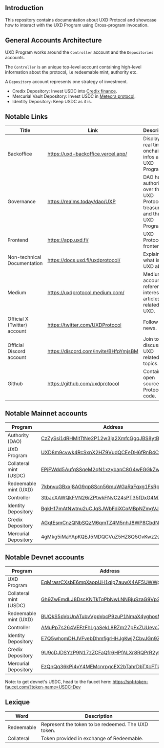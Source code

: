 ## Introduction

This repository contains documentation about UXD Protocol and showcase how to interact with the UXD Program using Cross-program invocation.

## General Accounts Architecture

UXD Program works around the `Controller` account and the `Depositories` accounts.

The `Controller` is an unique top-level account containing high-level information about the protocol, i.e redeemable mint, authority etc.

A `Depository` account represents one strategy of investment.

- Credix Depository: Invest USDC into [Credix finance](https://credix.finance/).
- Mercurial Vault Depository: Invest USDC in [Meteora protocol](https://www.meteora.ag/).
- Identity Depository: Keep USDC as it is.

## Notable Links

| Title                        | Link                                  | Description                                                              |
| ---------------------------- | ------------------------------------- | ------------------------------------------------------------------------ |
| Backoffice                   | https://uxd-backoffice.vercel.app/    | Displays real time onchain infos about UXD Program.                      |
| Governance                   | https://realms.today/dao/UXP          | DAO having authority over the UXD Protocol treasury and the UXD Program. |
| Frontend                     | https://app.uxd.fi/                   | UXD Protocol frontend.                                                   |
| Non-technical Documentation  | https://docs.uxd.fi/uxdprotocol/      | Explains what is UXD about.                                              |
| Medium                       | https://uxdprotocol.medium.com/       | Medium account referencing interesting articles related to UXD.          |
| Official X (Twitter) account | https://twitter.com/UXDProtocol       | Follow for news.                                                         |
| Official Discord account     | https://discord.com/invite/BHfpYmjsBM | Join to discuss UXD related topics.                                      |
| Github                       | https://github.com/uxdprotocol        | Contains open source UXD Protocol code.                                  |

## Notable **Mainnet** accounts

| Program                | Address                                                                                                                          |
| ---------------------- | -------------------------------------------------------------------------------------------------------------------------------- |
| Authority (DAO)        | [CzZySsi1dRHMitTtNe2P12w3ja2XmfcGgqJBS8ytBhhY](https://explorer.solana.com/address/CzZySsi1dRHMitTtNe2P12w3ja2XmfcGgqJBS8ytBhhY) |
| UXD Program            | [UXD8m9cvwk4RcSxnX2HZ9VudQCEeDH6fRnB4CAP57Dr](https://explorer.solana.com/address/UXD8m9cvwk4RcSxnX2HZ9VudQCEeDH6fRnB4CAP57Dr)   |
| Collateral mint (USDC) | [EPjFWdd5AufqSSqeM2qN1xzybapC8G4wEGGkZwyTDt1v](https://explorer.solana.com/address/EPjFWdd5AufqSSqeM2qN1xzybapC8G4wEGGkZwyTDt1v) |
| Redeemable mint (UXD)  | [7kbnvuGBxxj8AG9qp8Scn56muWGaRaFqxg1FsRp3PaFT](https://explorer.solana.com/address/7kbnvuGBxxj8AG9qp8Scn56muWGaRaFqxg1FsRp3PaFT) |
| Controller             | [3tbJcXAWQkFVN26rZPtwkFNvC24sPT35fDxG4M7irLQW](https://explorer.solana.com/address/3tbJcXAWQkFVN26rZPtwkFNvC24sPT35fDxG4M7irLQW) |
| Identity Depository    | [BgkHf7mAtNwtnu2uCJqSJWbFdiXCoMBpNZmgVJJmsGLW](https://explorer.solana.com/address/BgkHf7mAtNwtnu2uCJqSJWbFdiXCoMBpNZmgVJJmsGLW) |
| Credix Depository      | [AGqtEsmCnzQNbSQzM6qmTZ4M5nhJ8WP8CbdNh6eQBuWF](https://explorer.solana.com/address/AGqtEsmCnzQNbSQzM6qmTZ4M5nhJ8WP8CbdNh6eQBuWF) |
| Mercurial Depository   | [4gMkg5iMaYApKQEJ5MDQCVuZ5HZ8Q5GvKwz2sJxRGwyb](https://explorer.solana.com/address/4gMkg5iMaYApKQEJ5MDQCVuZ5HZ8Q5GvKwz2sJxRGwyb) |

## Notable **Devnet** accounts

| Program                | Address                                                                                                                                         |
| ---------------------- | ----------------------------------------------------------------------------------------------------------------------------------------------- |
| UXD Program            | [EqMrasrCXsbE6mpXaopUH1qip7auwX4AF5UWWpXaLr6u](https://explorer.solana.com/address/EqMrasrCXsbE6mpXaopUH1qip7auwX4AF5UWWpXaLr6u?cluster=devnet) |
| Collateral mint (USDC) | [Gh9ZwEmdLJ8DscKNTkTqPbNwLNNBjuSzaG9Vp2KGtKJr](https://explorer.solana.com/address/Gh9ZwEmdLJ8DscKNTkTqPbNwLNNBjuSzaG9Vp2KGtKJr?cluster=devnet) |
| Redeemable mint (UXD)  | [BUQkS5pVoUnATubvVppVocP9zuP1NmaX4yghosMMA5i7](https://explorer.solana.com/address/BUQkS5pVoUnATubvVppVocP9zuP1NmaX4yghosMMA5i7?cluster=devnet) |
| Controller             | [AMuPp7s264VEFzFhLgaSekL8RZm27pFxZUUevc7WDDFA](https://explorer.solana.com/address/AMuPp7s264VEFzFhLgaSekL8RZm27pFxZUUevc7WDDFA?cluster=devnet) |
| Identity Depository    | [E7Q5whomDHJVFvebDhmfigrHHJgKwj7CbvJGn9ZuZhtB](https://explorer.solana.com/address/E7Q5whomDHJVFvebDhmfigrHHJgKwj7CbvJGn9ZuZhtB?cluster=devnet) |
| Credix Depository      | [9U9cDJDSYzP9N17zZCFaQfr6HPfALXr8RQPrR2y9jHgs](https://explorer.solana.com/address/9U9cDJDSYzP9N17zZCFaQfr6HPfALXr8RQPrR2y9jHgs?cluster=devnet) |
| Mercurial Depository   | [EzQnQq36kPi4vY4MEMcnrpqcEX2bTahrDbTXcFTUtEdD](https://explorer.solana.com/address/EzQnQq36kPi4vY4MEMcnrpqcEX2bTahrDbTXcFTUtEdD?cluster=devnet) |

Note: to get devnet's USDC, head to the faucet here: https://spl-token-faucet.com/?token-name=USDC-Dev

## Lexique

| Word       | Description                                        |
| ---------- | -------------------------------------------------- |
| Redeemable | Represent the token to be redeemed. The UXD token. |
| Collateral | Token provided in exchange of Redeemable.          |

